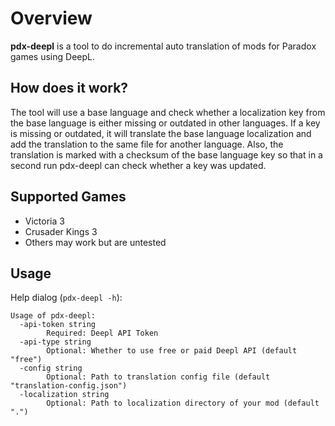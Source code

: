 # Overview
**pdx-deepl** is a tool to do incremental auto translation of mods for Paradox games using DeepL.

## How does it work?
The tool will use a base language and check whether a localization key
from the base language is either missing or outdated in other languages.
If a key is missing or outdated, it will translate the base language localization
and add the translation to the same file for another language.
Also, the translation is marked with a checksum of the base language key so that in
a second run pdx-deepl can check whether a key was updated.

## Supported Games
- Victoria 3
- Crusader Kings 3
- Others may work but are untested

## Usage
Help dialog (`pdx-deepl -h`):
```
Usage of pdx-deepl:
  -api-token string
    	Required: Deepl API Token
  -api-type string
    	Optional: Whether to use free or paid Deepl API (default "free")
  -config string
    	Optional: Path to translation config file (default "translation-config.json")
  -localization string
    	Optional: Path to localization directory of your mod (default ".")
```